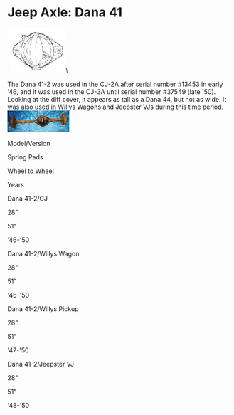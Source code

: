 # Jeep Axle: Dana 41

[![Dana 41 diff cover](/images/axle/bwd41_.jpg)](/images/axle/bwd41.jpg)\

The Dana 41-2 was used in the CJ-2A after serial number #13453 in early \'46, and it was used in the CJ-3A until serial number #37549 (late \'50). Looking at the diff cover, it appears as tall as a Dana 44, but not as wide. It was also used in Willys Wagons and Jeepster VJs during this time period. [![Dana 41 \'46-\'50 CJ](/images/axle/d41_.jpg)](/images/axle/d41.jpg)

Model/Version

Spring Pads

Wheel to Wheel

Years

Dana 41-2/CJ

28\"

51\"

\'46-\'50

Dana 41-2/Willys Wagon

28\"

51\"

\'46-\'50

Dana 41-2/Willys Pickup

28\"

51\"

\'47-\'50

Dana 41-2/Jeepster VJ

28\"

51\"

\'48-\'50
